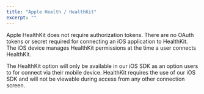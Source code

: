 ```yaml
---
title: "Apple Health / HealthKit"
excerpt: ""
---
```

Apple HealthKit does not require authorization tokens.  There are no OAuth tokens or secret required for connecting an iOS application to HealthKit.  The iOS device manages HealthKit permissions at the time a user connects HealthKit.

The HealthKit option will only be available in our iOS SDK as an option users to for connect via their mobile device.  HealthKit requires the use of our iOS SDK and will not be viewable during access from any other connection screen.